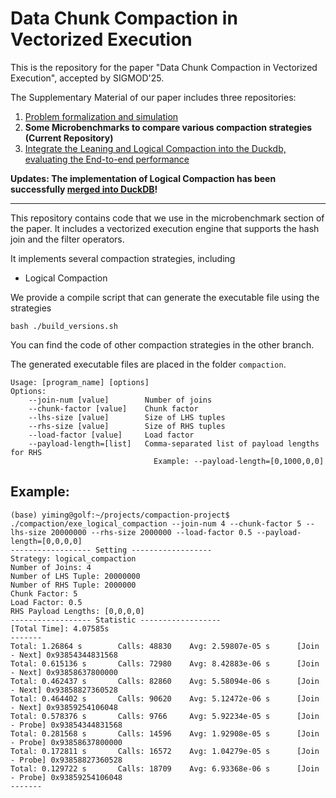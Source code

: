 # Data Chunk Compaction in Vectorized Execution

This is the repository for the paper "Data Chunk Compaction in Vectorized Execution", accepted by SIGMOD'25.



The Supplementary Material of our paper includes three repositories:
1. [Problem formalization and simulation](https://github.com/YimingQiao/Chunk-Compaction-Formalization)
2. **Some Microbenchmarks to compare various compaction strategies (Current Repository)**
3. [Integrate the Leaning and Logical Compaction into the Duckdb, evaluating the End-to-end performance](https://github.com/YimingQiao/Data-Chunk-Compaction-in-Duckdb)

**Updates: The implementation of Logical Compaction has been successfully [merged into DuckDB](https://github.com/duckdb/duckdb/pull/14956)!**

---

This repository contains code that we use in the microbenchmark section of the paper. 
It includes a vectorized execution engine that supports the hash join and the filter operators. 

It implements several compaction strategies, including
 - Logical Compaction

We provide a compile script that can generate the executable file using the strategies

    bash ./build_versions.sh

You can find the code of other compaction strategies in the other branch. 

The generated executable files are placed in the folder `compaction`.

    Usage: [program_name] [options]
    Options:
        --join-num [value]        Number of joins
        --chunk-factor [value]    Chunk factor
        --lhs-size [value]        Size of LHS tuples
        --rhs-size [value]        Size of RHS tuples
        --load-factor [value]     Load factor
        --payload-length=[list]   Comma-separated list of payload lengths for RHS   
                                    Example: --payload-length=[0,1000,0,0]

## Example:

    (base) yiming@golf:~/projects/compaction-project$ ./compaction/exe_logical_compaction --join-num 4 --chunk-factor 5 --lhs-size 20000000 --rhs-size 2000000 --load-factor 0.5 --payload-length=[0,0,0,0]
    ------------------ Setting ------------------
    Strategy: logical_compaction
    Number of Joins: 4
    Number of LHS Tuple: 20000000
    Number of RHS Tuple: 2000000
    Chunk Factor: 5
    Load Factor: 0.5
    RHS Payload Lengths: [0,0,0,0]
    ------------------ Statistic ------------------
    [Total Time]: 4.07585s
    -------
    Total: 1.26864 s        Calls: 48830    Avg: 2.59807e-05 s      [Join - Next] 0x93854344831568
    Total: 0.615136 s       Calls: 72980    Avg: 8.42883e-06 s      [Join - Next] 0x93858637800000
    Total: 0.462437 s       Calls: 82860    Avg: 5.58094e-06 s      [Join - Next] 0x93858827360528
    Total: 0.464402 s       Calls: 90620    Avg: 5.12472e-06 s      [Join - Next] 0x93859254106048
    Total: 0.578376 s       Calls: 9766     Avg: 5.92234e-05 s      [Join - Probe] 0x93854344831568
    Total: 0.281568 s       Calls: 14596    Avg: 1.92908e-05 s      [Join - Probe] 0x93858637800000
    Total: 0.172811 s       Calls: 16572    Avg: 1.04279e-05 s      [Join - Probe] 0x93858827360528
    Total: 0.129722 s       Calls: 18709    Avg: 6.93368e-06 s      [Join - Probe] 0x93859254106048
    -------
    
